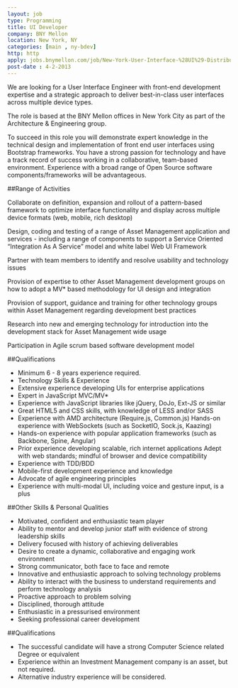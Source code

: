 ```yaml
---
layout: job
type: Programming
title: UI Developer
company: BNY Mellon
location: New York, NY
categories: [main , ny-bdev]
http: http
apply: jobs.bnymellon.com/job/New-York-User-Interface-%28UI%29-Distributed-Appl-Developer-IV-Job-NY/2517416/?feedId=4
post-date : 4-2-2013
---
```


We are looking for a User Interface Engineer with front-end development expertise and a strategic approach to deliver best-in-class user interfaces across multiple device types.

The role is based at the BNY Mellon offices in New York City as part of the Architecture & Engineering group.

To succeed in this role you will demonstrate expert knowledge in the technical design and implementation of front end user interfaces using Bootstrap frameworks. You have a strong passion for technology and have a track record of success working in a collaborative, team-based environment. Experience with a broad range of Open Source software components/frameworks will be advantageous.

##Range of Activities

Collaborate on definition, expansion and rollout of a pattern-based framework to optimize interface functionality and display across multiple device formats (web, mobile, rich desktop)

Design, coding and testing of a range of Asset Management application and services - including a range of components to support a Service Oriented “Integration As A Service” model and white label Web UI Framework

Partner with team members to identify and resolve usability and technology issues

Provision of expertise to other Asset Management development groups on how to adopt a MV* based methodology for UI design and integration

Provision of support, guidance and training for other technology groups within Asset Management regarding development best practices

Research into new and emerging technology for introduction into the development stack for Asset Management wide usage

Participation in Agile scrum based software development model

##Qualifications

* Minimum 6 - 8 years experience required.
* Technology Skills & Experience
* Extensive experience developing UIs for enterprise applications
* Expert in JavaScript MVC/MV*
* Experience with JavaScript libraries like jQuery, DoJo, Ext-JS or similar
* Great HTML5 and CSS skills, with knowledge of LESS and/or SASS
* Experience with AMD architecture (Require.js, Common.js)
Hands-on experience with WebSockets (such as SocketIO, Sock.js, Kaazing)
* Hands-on experience with popular application frameworks (such as Backbone, Spine, Angular)
* Prior experience developing scalable, rich internet applications
Adept with web standards; mindful of browser and device compatibility
* Experience with TDD/BDD
* Mobile-first development experience and knowledge
* Advocate of agile engineering principles
* Experience with multi-modal UI, including voice and gesture input, is a plus

##Other Skills & Personal Qualities

* Motivated, confident and enthusiastic team player
* Ability to mentor and develop junior staff with evidence of strong leadership skills
* Delivery focused with history of achieving deliverables
* Desire to create a dynamic, collaborative and engaging work environment
* Strong communicator, both face to face and remote
* Innovative and enthusiastic approach to solving technology problems
* Ability to interact with the business to understand requirements and perform technology analysis
* Proactive approach to problem solving
* Disciplined, thorough attitude
* Enthusiastic in a pressurised environment
* Seeking professional career development

##Qualifications

* The successful candidate will have a strong Computer Science related Degree or equivalent
* Experience within an Investment Management company is an asset, but not required.
* Alternative industry experience will be considered.